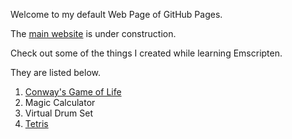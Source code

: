 Welcome to my default Web Page of GitHub Pages.

The [main website](Home_Page/home.html) is under construction.

Check out some of the things I created while learning Emscripten.

They are listed below.
1. [Conway's Game of Life](Conway's_Game/game.html)
2. Magic Calculator
3. Virtual Drum Set 
4. [Tetris](Tetris/public/index.html)
